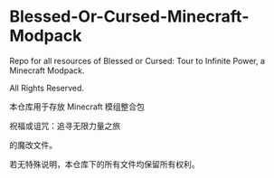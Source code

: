 # Blessed-Or-Cursed-Minecraft-Modpack
Repo for all resources of Blessed or Cursed: Tour to Infinite Power, a Minecraft Modpack.

All Rights Reserved.

本仓库用于存放 Minecraft 模组整合包

祝福或诅咒：追寻无限力量之旅

的魔改文件。

若无特殊说明，本仓库下的所有文件均保留所有权利。
